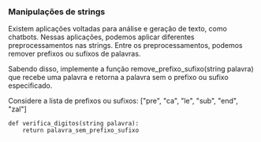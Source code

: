 ### Manipulações de strings

Existem aplicações voltadas para análise e geração de texto, como chatbots. Nessas aplicações, podemos aplicar diferentes preprocessamentos nas strings. Entre os preprocessamentos, podemos remover prefixos ou sufixos de palavras. 

Sabendo disso, implemente a função remove_prefixo_sufixo(string palavra) que recebe uma palavra e retorna a palavra sem o prefixo ou sufixo especificado.

Considere a lista de prefixos ou sufixos: ["pre", "ca", "le", "sub", "end", "zal"]

```
def verifica_digitos(string palavra):
    return palavra_sem_prefixo_sufixo
```